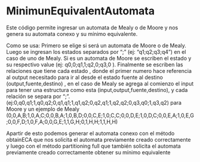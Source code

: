 # MinimunEquivalentAutomata

Este código permite ingresar un automata de Mealy o de Moore y nos genera su automata conexo y su mínimo equivalente.

Como se usa:
Primero se elige si será un automata de Moore o de Mealy. Luego se ingresan los estados separados por “;” (ej: “q1;q2;q3;q4”) en el caso de uno de Mealy. Si es un automata de Moore se escriben el estado y su respectivo value (ej: q0,0;q1,1;q2,0;q3,0 ). Finalmente se escriben las relaciones que tiene cada estado , donde el primer numero hace referencia al output necesitado para ir al desde el estado fuente al destino (output,fuente,destino) , en el caso de Mealy se agrega al comienzo el input para tener una estructura como esta (input,output,fuente,destino), y cada relación se separa por “;”.
(ej:0,q0,q1;1,q0,q2;0,q1,q1;1,q1,q2;0,q2,q1;1,q2,q2;0,q3,q0;1,q3,q2)  para Moore
 y un ejemplo de Mealy (0,0,A,B;1,0,A,C;0,0,B,A;1,0,B,D;0,0,C,E;1,0,C,C;0,0,D,E;1,0,D,C;0,0,E,A;1,0,E,G;0,0,F,D;1,0,F,A;0,0,G,E;1,1,G,H;0,1,H,H;1,1,H,H)

Apartir de esto podemos generar el automata conexo con el método obtainECA que nos solicita el automata previamente creado correctamente y luego con el método partitioning full que también solicita el automata previamente creado correctamente obtener su mínimo equivalente
